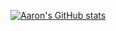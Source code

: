 [![Aaron's GitHub stats](https://github-readme-stats-aaronmboyd.vercel.app/api?username=aaronmboyd&include_all_commits=true&show=prs_merged_percentage&theme=blue-green&rank_icon=default&custom_title=aaronmboyd)](https://github-readme-stats-aaronmboyd.vercel.app/api?username=aaronmboyd)
